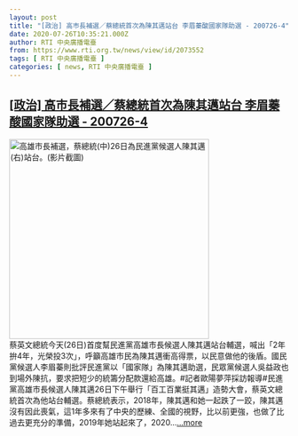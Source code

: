 ```yaml
---
layout: post
title: "[政治] 高巿長補選／蔡總統首次為陳其邁站台 李眉蓁酸國家隊助選 - 200726-4"
date: 2020-07-26T10:35:21.000Z
author: RTI 中央廣播電臺
from: https://www.rti.org.tw/news/view/id/2073552
tags: [ RTI 中央廣播電臺 ]
categories: [ news, RTI 中央廣播電臺 ]
---
```

<!--1595759721000-->
[[政治] 高巿長補選／蔡總統首次為陳其邁站台 李眉蓁酸國家隊助選 - 200726-4](https://www.rti.org.tw/news/view/id/2073552)
------

<div>
<img src="https://static.rti.org.tw/assets/thumbnails/2020/07/26/3cba1207a1d1ce8f73b8220669a1ac35.png" width="360" alt="高雄巿長補選，蔡總統(中)26日為民進黨候選人陳其邁(右)站台。(影片截圖)" title="高雄巿長補選，蔡總統(中)26日為民進黨候選人陳其邁(右)站台。(影片截圖)"><br>蔡英文總統今天(26日)首度幫民進黨高雄市長候選人陳其邁站台輔選，喊出「2年拚4年，光榮投3次」，呼籲高雄市民為陳其邁衝高得票，以民意做他的後盾。國民黨候選人李眉蓁則批評民進黨以「國家隊」為陳其邁助選，民眾黨候選人吳益政也到場外陳抗，要求把短少的統籌分配款還給高雄。#記者歐陽夢萍採訪報導#民進黨高雄市長候選人陳其邁26日下午舉行「百工百業挺其邁」造勢大會，蔡英文總統首次為他站台輔選。蔡總統表示，2018年，陳其邁和她一起跌了一跤，陳其邁沒有因此喪氣，這1年多來有了中央的歷練、全國的視野，比以前更強，也做了比過去更充分的準備，2019年她站起來了，2020...<a target="_blank" href="https://www.rti.org.tw/news/view/id/2073552">...more</a>
</div>
